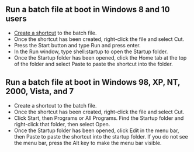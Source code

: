 ## Run a batch file at boot in Windows 8 and 10 users

- [Create a shortcut](https://www.computerhope.com/issues/ch000739.htm) to the batch file.
- Once the shortcut has been created, right-click the file and select Cut.
- Press the Start button and type Run and press enter.
- In the Run window, type shell:startup to open the Startup folder.
- Once the Startup folder has been opened, click the Home tab at the top of the folder and select Paste to paste the shortcut into the folder.

## Run a batch file at boot in Windows 98, XP, NT, 2000, Vista, and 7

- Create a shortcut to the batch file.
- Once the shortcut has been created, right-click the file and select Cut.
- Click Start, then Programs or All Programs. Find the Startup folder and right-click that folder, then select Open.
- Once the Startup folder has been opened, click Edit in the menu bar, then Paste to paste the shortcut into the startup folder. If you do not see the menu bar, press the Alt key to make the menu bar visible.
